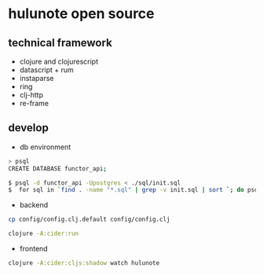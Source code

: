 # hulunote open source

## technical framework

* clojure and clojurescript
* datascript + rum
* instaparse
* ring
* clj-http
* re-frame

## develop

* db environment
```bash
> psql
CREATE DATABASE functor_api;

$ psql -d functor_api -Upostgres < ./sql/init.sql
$  for sql in `find . -name "*.sql" | grep -v init.sql | sort `; do psql -d functor_api -Upostgres < $sql ; done

```
* backend
```bash
cp config/config.clj.default config/config.clj

clojure -A:cider:run
```
* frontend
```bash
clojure -A:cider:cljs:shadow watch hulunote
```

